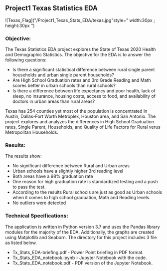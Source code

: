 ## Project1 Texas Statistics EDA 

![Texas_Flag]("/Project1_Texas_Stats_EDA/texas.jpg"style=" width:30px ; height:30px ")

### Objective:

The Texas Statistics EDA project explores the State of Texas 2020 Health and Demographic Statistics. The objective for the EDA is to answer the following questions:

* Is there a significant statistical difference between rural single parent households and urban single parent households?
* Are High School Graduation rates and 3rd Grade Reading and Math scores better in urban schools than rural schools?
* Is there a difference between life expectancy and poor health, lack of sleep, no insurance, housing costs, access to food, and
 availability of doctors in urban areas than rural areas?
 
Texas has 254 counties yet most of the population is concentrated in Austin, Dallas-Fort Worth Metroplex, Houston area, and San Antonio. The project explores and analyzes the differences in High School Graduation rates, Single Parent, Households, and Quality of Life Factors for Rural verus Metropolitan Households. 

### Results:

The results show:

* No significant difference between Rural and Urban areas
* Urban schools have a slightly higher 3rd reading level
* Both areas have a 98% graduation rate
* One reason for high graduation rate is standardized testing and a push to pass the test.
* According to the results Rural schools are just as good as Urban schools when it comes to
  high school graduation, Math and Reading levels.
* No outliers were detected

### Technical Specifications:

The application is written in Python version 3.7 and uses the Pandas library modules for the majority of the EDA. Additionally, the graphs are created using Matplotlib and Seaborn. The directory for this project includes 3 file as listed below. 

* Tx_Stats_EDA-briefing.pdf - Power Point briefing in PDF format.
* Tx_Stats_EDA_notebook.ipynb - Jupyter Notebook with the code.
* Tx_Stats_EDA_notebook.pdf - PDF version of the Jupyter Notebook.
